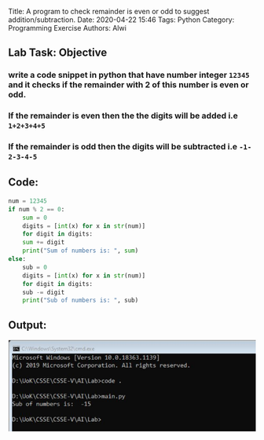 Title: A program to check remainder is even or odd to suggest addition/subtraction.
Date: 2020-04-22 15:46
Tags: Python
Category: Programming Exercise
Authors: Alwi

## Lab Task: Objective

### write a code snippet in python that have number integer `12345` and it checks if the remainder with 2 of this number is even or odd.

### If the remainder is even then the the digits will be added i.e `1+2+3+4+5`

### If the remainder is odd then the digits will be subtracted i.e `-1-2-3-4-5`

## Code:

```Python
num = 12345
if num % 2 == 0:
    sum = 0
    digits = [int(x) for x in str(num)]
    for digit in digits:
    sum += digit
    print("Sum of numbers is: ", sum)
else:
    sub = 0
    digits = [int(x) for x in str(num)]
    for digit in digits:
    sub -= digit
    print("Sub of numbers is: ", sub)
```

## Output:

![Python](images/PY-1.1.JPG "PY-1 output")
